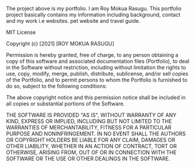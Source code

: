 The project above is my portfolio. I am Roy Mokua Rasugu. This portfolio project basically contains my information including background, contact and my work i.e websites. pet website and travel guide.


MIT License

Copyright (c) [2021] [ROY MOKUA RASUGU]

Permission is hereby granted, free of charge, to any person obtaining a copy
of this software and associated documentation files (Portfolio), to deal
in the Software without restriction, including without limitation the rights
to use, copy, modify, merge, publish, distribute, sublicense, and/or sell
copies of the Portfolio, and to permit persons to whom the Portfolio is
furnished to do so, subject to the following conditions:

The above copyright notice and this permission notice shall be included in all
copies or substantial portions of the Software.

THE SOFTWARE IS PROVIDED "AS IS", WITHOUT WARRANTY OF ANY KIND, EXPRESS OR
IMPLIED, INCLUDING BUT NOT LIMITED TO THE WARRANTIES OF MERCHANTABILITY,
FITNESS FOR A PARTICULAR PURPOSE AND NONINFRINGEMENT. IN NO EVENT SHALL THE
AUTHORS OR COPYRIGHT HOLDERS BE LIABLE FOR ANY CLAIM, DAMAGES OR OTHER
LIABILITY, WHETHER IN AN ACTION OF CONTRACT, TORT OR OTHERWISE, ARISING FROM,
OUT OF OR IN CONNECTION WITH THE SOFTWARE OR THE USE OR OTHER DEALINGS IN THE
SOFTWARE.
